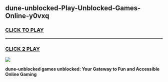 
## dune-unblocked-Play-Unblocked-Games-Online-y0vxq
<h3>
<a href="https://premium76.site?title=dune-unblocked&ref=25A">CLICK TO PLAY</a></h3>
<hr>

<h3>
<a href="https://premium76.site?title=dune-unblocked&ref=25A">CLICK 2 PLAY</a>
  
</h3>

<a href="https://premium76.site?title=dune-unblocked&ref=25A"><img src="https://clearcache.store/games.png"></a>


**dune-unblocked games unblocked: Your Gateway to Fun and Accessible Online Gaming**

